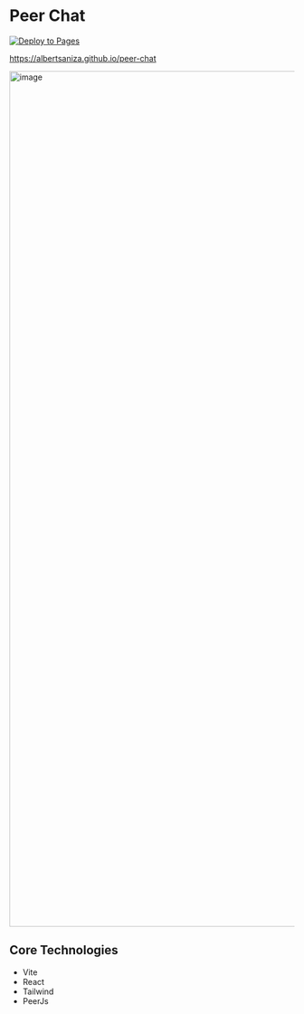 # Peer Chat

[![Deploy to Pages](https://github.com/AlbertSanIza/peer-chat/actions/workflows/static.yml/badge.svg)](https://github.com/AlbertSanIza/peer-chat/actions/workflows/static.yml)

https://albertsaniza.github.io/peer-chat

<img width="1512" alt="image" src="https://github.com/user-attachments/assets/12f37da1-0ee4-439e-bf36-f63a0c64a70b" />


## Core Technologies

- Vite
- React
- Tailwind
- PeerJs
